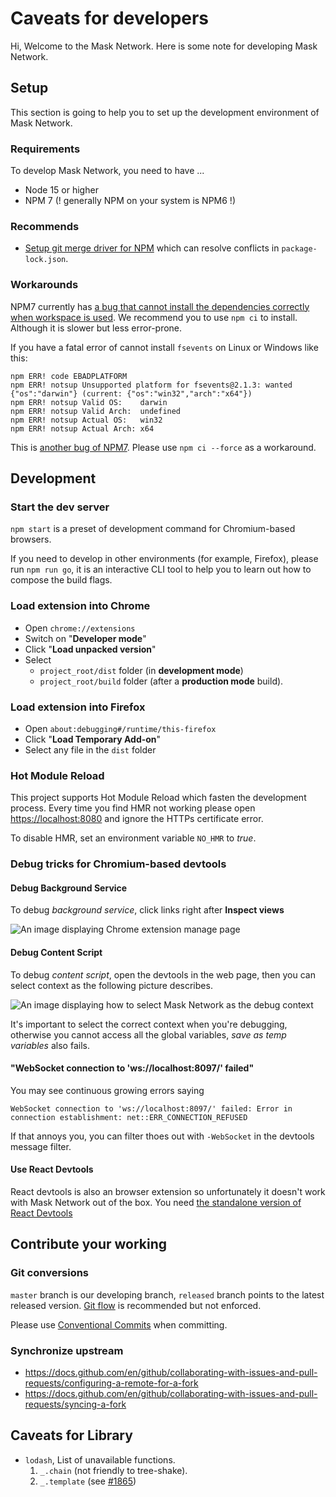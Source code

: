 # Caveats for developers

Hi, Welcome to the Mask Network. Here is some note for developing Mask Network.

## Setup

This section is going to help you to set up the development environment of Mask Network.

### Requirements

To develop Mask Network, you need to have ...

- Node 15 or higher
- NPM 7 (! generally NPM on your system is NPM6 !)

### Recommends

- [Setup git merge driver for NPM](https://www.npmjs.com/package/npm-merge-driver) which can resolve conflicts in `package-lock.json`.

### Workarounds

NPM7 currently has [a bug that cannot install the dependencies correctly when workspace is used](https://github.com/npm/cli/issues/2430). We recommend you to use `npm ci` to install. Although it is slower but less error-prone.

If you have a fatal error of cannot install `fsevents` on Linux or Windows like this:

```text
npm ERR! code EBADPLATFORM
npm ERR! notsup Unsupported platform for fsevents@2.1.3: wanted {"os":"darwin"} (current: {"os":"win32","arch":"x64"})
npm ERR! notsup Valid OS:    darwin
npm ERR! notsup Valid Arch:  undefined
npm ERR! notsup Actual OS:   win32
npm ERR! notsup Actual Arch: x64
```

This is [another bug of NPM7](https://github.com/npm/cli/issues/2291). Please use `npm ci --force` as a workaround.

## Development

### Start the dev server

`npm start` is a preset of development command for Chromium-based browsers.

If you need to develop in other environments (for example, Firefox), please run `npm run go`, it is an interactive CLI tool to help you to learn out how to compose the build flags.

### Load extension into Chrome

- Open `chrome://extensions`
- Switch on "**Developer mode**"
- Click "**Load unpacked version**"
- Select
  - `project_root/dist` folder (in **development mode**)
  - `project_root/build` folder (after a **production mode** build).

### Load extension into Firefox

- Open `about:debugging#/runtime/this-firefox`
- Click "**Load Temporary Add-on**"
- Select any file in the `dist` folder

### Hot Module Reload

This project supports Hot Module Reload which fasten the development process. Every time you find HMR not working please open <https://localhost:8080> and ignore the HTTPs certificate error.

To disable HMR, set an environment variable `NO_HMR` to *true*.

### Debug tricks for Chromium-based devtools

#### Debug Background Service

To debug *background service*, click links right after **Inspect views**

![An image displaying Chrome extension manage page](https://user-images.githubusercontent.com/5390719/103509131-5ce0cb00-4e9d-11eb-9aec-b24b9888b863.png)

#### Debug Content Script

To debug *content script*, open the devtools in the web page, then you can select context as the following picture describes.

![An image displaying how to select Mask Network as the debug context](https://user-images.githubusercontent.com/5390719/103509436-1a6bbe00-4e9e-11eb-9b18-bde021337944.png)

It's important to select the correct context when you're debugging, otherwise you cannot access all the global variables, *save as temp variables* also fails.

#### "WebSocket connection to 'ws://localhost:8097/' failed"

You may see continuous growing errors saying

```text
WebSocket connection to 'ws://localhost:8097/' failed: Error in connection establishment: net::ERR_CONNECTION_REFUSED
```

If that annoys you, you can filter thoes out with `-WebSocket` in the devtools message filter.

#### Use React Devtools

React devtools is also an browser extension so unfortunately it doesn't work with Mask Network out of the box. You need [the standalone version of React Devtools](https://github.com/facebook/react/tree/master/packages/react-devtools#:~:text=Chrome%20extension,instead)

## Contribute your working

### Git conversions

`master` branch is our developing branch, `released` branch points to the latest released version. [Git flow](https://github.com/nvie/gitflow) is recommended but not enforced.

Please use [Conventional Commits](https://www.conventionalcommits.org) when committing.

### Synchronize upstream

- <https://docs.github.com/en/github/collaborating-with-issues-and-pull-requests/configuring-a-remote-for-a-fork>
- <https://docs.github.com/en/github/collaborating-with-issues-and-pull-requests/syncing-a-fork>

## Caveats for Library

- `lodash`, List of unavailable functions.
  1. `_.chain` (not friendly to tree-shake).
  2. `_.template` (see [#1865](https://github.com/DimensionDev/Maskbook/issues/1865))
